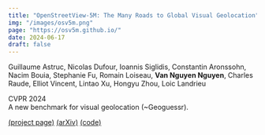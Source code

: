 ```yaml
---
title: "OpenStreetView-5M: The Many Roads to Global Visual Geolocation"
img: "/images/osv5m.png"
page: "https://osv5m.github.io/"
date: 2024-06-17
draft: false
---
```

Guillaume Astruc, Nicolas Dufour, Ioannis Siglidis, Constantin Aronssohn, Nacim Bouia, Stephanie Fu, Romain Loiseau, **Van Nguyen Nguyen**, Charles Raude, Elliot Vincent, Lintao Xu, Hongyu Zhou, Loic Landrieu

CVPR 2024  
A new benchmark for visual geolocation (~Geoguessr).

[(project page)](https://osv5m.github.io/)   [(arXiv)](https://arxiv.org/abs/2404.18873)   [(code)](https://github.com/gastruc/osv5m)